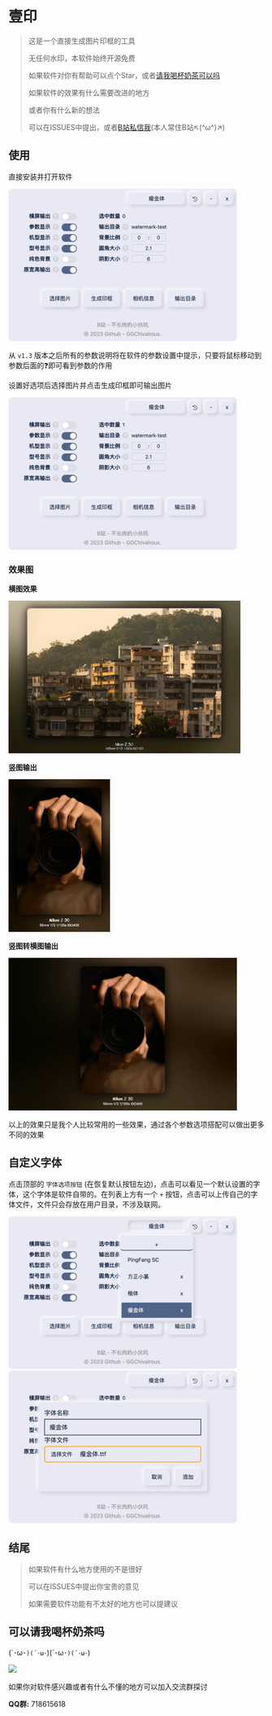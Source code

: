 # 壹印

> 这是一个直接生成图片印框的工具
>
> 无任何水印，本软件始终开源免费
>
> 如果软件对你有帮助可以点个Star，或者[请我喝杯奶茶可以吗](#可以请我喝杯奶茶吗)
>
> 如果软件的效果有什么需要改进的地方
>
> 或者你有什么新的想法
>
> 可以在ISSUES中提出，或者[B站私信我](https://space.bilibili.com/94829489)(本人常住B站↖(^ω^)↗)

## 使用

直接安装并打开软件

<img src="static/软件界面.jpg" height="300" />

从 `v1.3` 版本之后所有的参数说明将在软件的参数设置中提示，只要将鼠标移动到参数后面的❓即可看到参数的作用

设置好选项后选择图片并点击生成印框即可输出图片

<img src="static/输出印框.jpg" height="300" />

### 效果图

**横图效果**

<img src="static/最终效果.jpg" height="300" />

**竖图输出**

<img src="static/最终效果.png" height="300" />

**竖图转横图输出**

<img src="static/最终效果-竖转横.jpeg" height="300" />

以上的效果只是我个人比较常用的一些效果，通过各个参数选项搭配可以做出更多不同的效果

## 自定义字体

点击顶部的 `字体选项按钮` (在恢复默认按钮左边)，点击可以看见一个默认设置的字体，这个字体是软件自带的。在列表上方有一个 `+` 按钮，点击可以上传自己的字体文件，文件只会存放在用户目录，不涉及联网。

<img src="static/字体列表.jpg" height="300" />

<img src="static/添加字体.jpg" height="300" />

## 结尾

> 如果软件有什么地方使用的不是很好
>
> 可以在ISSUES中提出你宝贵的意见
>
> 如果需要软件功能有不太好的地方也可以提建议

## 可以请我喝杯奶茶吗

(´･ω･`)(´･ω･`)(´･ω･`)(´･ω･`)

<img src="https://user-images.githubusercontent.com/76425888/285598346-907d3716-5865-40b0-b923-bbb084caceda.JPG" height="300" />

如果你对软件感兴趣或者有什么不懂的地方可以加入交流群探讨

**QQ群:** 718615618
